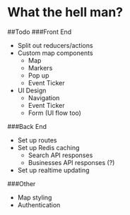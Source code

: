 # What the hell man?

##Todo
###Front End

* Split out reducers/actions
* Custom map components
  * Map
  * Markers
  * Pop up
  * Event Ticker
* UI Design
  * Navigation
  * Event Ticker
  * Form (UI flow too)

###Back End

* Set up routes
* Set up Redis caching
  * Search API responses
  * Businesses API responses (?)
* Set up realtime updating

###Other

* Map styling
* Authentication
